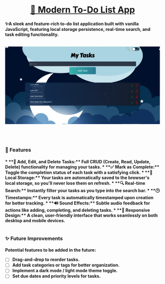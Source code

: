 <br>
<h1 align="center"> <a href="https://maxim-belyi.github.io/to-do/" target="_blank">📝 Modern To-Do List App </a>
<br>
<h4>✨A sleek and feature-rich to-do list application built with vanilla JavaScript, featuring local storage persistence, real-time search, and task editing functionality.
<br>
<br>
<p align="center">
  <img src="img/screenshot.webp" alt="app screenshot" width="600">
</p>
<br>
<br>
<h3>🚀 Features
<br>
<h4>*   **📝 Add, Edit, and Delete Tasks:** Full CRUD (Create, Read, Update, Delete) functionality for managing your tasks.
*   **✅ Mark as Complete:** Toggle the completion status of each task with a satisfying click.
*   **💾 Local Storage:** Your tasks are automatically saved to the browser's local storage, so you'll never lose them on refresh.
*   **🔍 Real-time Search:** Instantly filter your tasks as you type into the search bar.
*   **🕒 Timestamps:** Every task is automatically timestamped upon creation for better tracking.
*   **🔊 Sound Effects:** Subtle audio feedback for actions like adding, completing, and deleting tasks.
*   **📱 Responsive Design:** A clean, user-friendly interface that works seamlessly on both desktop and mobile devices.
<br>
<br>
<h3>✨ Future Improvements
<br>
<h4>Potential features to be added in the future:

*   [ ] Drag-and-drop to reorder tasks.
*   [ ] Add task categories or tags for better organization.
*   [ ] Implement a dark mode / light mode theme toggle.
*   [ ] Set due dates and priority levels for tasks.
